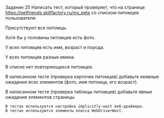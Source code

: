 Задание 25
Написать тест, который проверяет, что на странице https://petfriends.skillfactory.ru/my_pets со списком питомцев пользователя:

<p align="left">Присутствуют все питомцы.</p>
<p align="left">Хотя бы у половины питомцев есть фото.</p>
<p align="left">У всех питомцев есть имя, возраст и порода.</p>
<p align="left">У всех питомцев разные имена.</p>
<p align="left">В списке нет повторяющихся питомцев.</p>
<p align="left">В написанном тесте (проверка карточек питомцев) добавьте неявные ожидания всех элементов (фото, имя питомца, его возраст).</p>
<p align="left">В написанном тесте (проверка таблицы питомцев) добавьте явные ожидания элементов страницы.</p>

    В тестах используется настройка implicitly-wait веб-драйвера.
    В тестах используются элементы класса WebDriverWait.
